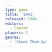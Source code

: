 ```yaml
---
type: game
title: '1942'
released: 1984
editors: 
  - Capcom
players: 2
genres:
  - 'Shoot Them Up'
---
```

